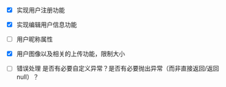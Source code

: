  - [X] 实现用户注册功能
 - [X] 实现编辑用户信息功能
 &emsp;
 - [ ] 用户昵称属性
 - [X] 用户图像以及相关的上传功能，限制大小
 &emsp;
 - [ ] 错误处理 是否有必要自定义异常？是否有必要抛出异常（而非直接返回/返回null）？


